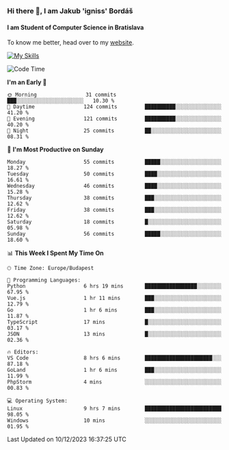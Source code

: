 ### Hi there 👋, I am Jakub 'igniss' Bordáš

#### I am Student of Computer Science in Bratislava
To know me better, head over to my [website](https://bordas.sk).

[![My Skills](https://skillicons.dev/icons?i=js,html,css,figma,svelte,java,kotlin,python,postgresql,typescript,nest,nodejs)](https://bordas.sk)


<!--START_SECTION:waka-->
![Code Time](http://img.shields.io/badge/Code%20Time-1%2C307%20hrs%209%20mins-blue)

**I'm an Early 🐤** 

```text
🌞 Morning                31 commits          ███░░░░░░░░░░░░░░░░░░░░░░   10.30 % 
🌆 Daytime                124 commits         ██████████░░░░░░░░░░░░░░░   41.20 % 
🌃 Evening                121 commits         ██████████░░░░░░░░░░░░░░░   40.20 % 
🌙 Night                  25 commits          ██░░░░░░░░░░░░░░░░░░░░░░░   08.31 % 
```
📅 **I'm Most Productive on Sunday** 

```text
Monday                   55 commits          █████░░░░░░░░░░░░░░░░░░░░   18.27 % 
Tuesday                  50 commits          ████░░░░░░░░░░░░░░░░░░░░░   16.61 % 
Wednesday                46 commits          ████░░░░░░░░░░░░░░░░░░░░░   15.28 % 
Thursday                 38 commits          ███░░░░░░░░░░░░░░░░░░░░░░   12.62 % 
Friday                   38 commits          ███░░░░░░░░░░░░░░░░░░░░░░   12.62 % 
Saturday                 18 commits          █░░░░░░░░░░░░░░░░░░░░░░░░   05.98 % 
Sunday                   56 commits          █████░░░░░░░░░░░░░░░░░░░░   18.60 % 
```


📊 **This Week I Spent My Time On** 

```text
🕑︎ Time Zone: Europe/Budapest

💬 Programming Languages: 
Python                   6 hrs 19 mins       █████████████████░░░░░░░░   67.95 % 
Vue.js                   1 hr 11 mins        ███░░░░░░░░░░░░░░░░░░░░░░   12.79 % 
Go                       1 hr 6 mins         ███░░░░░░░░░░░░░░░░░░░░░░   11.87 % 
TypeScript               17 mins             █░░░░░░░░░░░░░░░░░░░░░░░░   03.17 % 
JSON                     13 mins             █░░░░░░░░░░░░░░░░░░░░░░░░   02.36 % 

🔥 Editors: 
VS Code                  8 hrs 6 mins        ██████████████████████░░░   87.18 % 
GoLand                   1 hr 6 mins         ███░░░░░░░░░░░░░░░░░░░░░░   11.99 % 
PhpStorm                 4 mins              ░░░░░░░░░░░░░░░░░░░░░░░░░   00.83 % 

💻 Operating System: 
Linux                    9 hrs 7 mins        █████████████████████████   98.05 % 
Windows                  10 mins             ░░░░░░░░░░░░░░░░░░░░░░░░░   01.95 % 
```


 Last Updated on 10/12/2023 16:37:25 UTC
<!--END_SECTION:waka-->
